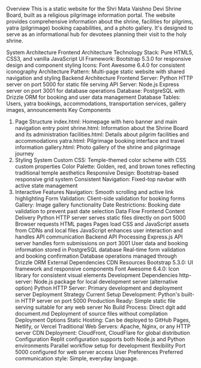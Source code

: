 Overview
This is a static website for the Shri Mata Vaishno Devi Shrine Board, built as a religious pilgrimage information portal. The website provides comprehensive information about the shrine, facilities for pilgrims, yatra (pilgrimage) booking capabilities, and a photo gallery. It's designed to serve as an informational hub for devotees planning their visit to the holy shrine.

System Architecture
Frontend Architecture
Technology Stack: Pure HTML5, CSS3, and vanilla JavaScript
UI Framework: Bootstrap 5.3.0 for responsive design and component styling
Icons: Font Awesome 6.4.0 for consistent iconography
Architecture Pattern: Multi-page static website with shared navigation and styling
Backend Architecture
Frontend Server: Python HTTP server on port 5000 for static file serving
API Server: Node.js Express server on port 3001 for database operations
Database: PostgreSQL with Drizzle ORM for booking and user data management
Database Tables: Users, yatra bookings, accommodations, transportation services, gallery images, announcements
Key Components

1. Page Structure
index.html: Homepage with hero banner and main navigation entry point
shrine.html: Information about the Shrine Board and its administration
facilities.html: Details about pilgrim facilities and accommodations
yatra.html: Pilgrimage booking interface and travel information
gallery.html: Photo gallery of the shrine and pilgrimage journey
2. Styling System
Custom CSS: Temple-themed color scheme with CSS custom properties
Color Palette: Golden, red, and brown tones reflecting traditional temple aesthetics
Responsive Design: Bootstrap-based responsive grid system
Consistent Navigation: Fixed-top navbar with active state management
3. Interactive Features
Navigation: Smooth scrolling and active link highlighting
Form Validation: Client-side validation for booking forms
Gallery: Image gallery functionality
Date Restrictions: Booking date validation to prevent past date selection
Data Flow
Frontend Content Delivery
Python HTTP server serves static files directly on port 5000
Browser requests HTML pages
Pages load CSS and JavaScript assets from CDNs and local files
JavaScript enhances user interaction and handles API communication
Backend API Processing
Express.js API server handles form submissions on port 3001
User data and booking information stored in PostgreSQL database
Real-time form validation and booking confirmation
Database operations managed through Drizzle ORM
External Dependencies
CDN Resources
Bootstrap 5.3.0: UI framework and responsive components
Font Awesome 6.4.0: Icon library for consistent visual elements
Development Dependencies
http-server: Node.js package for local development server (alternative option)
Python HTTP Server: Primary development and deployment server
Deployment Strategy
Current Setup
Development: Python's built-in HTTP server on port 5000
Production Ready: Simple static file serving suitable for any web server
No Build Process: Direct dgit add document.md
Deployment of source files without compilation
Deployment Options
Static Hosting: Can be deployed to GitHub Pages, Netlify, or Vercel
Traditional Web Servers: Apache, Nginx, or any HTTP server
CDN Deployment: CloudFront, CloudFlare for global distribution
Configuration
Replit configuration supports both Node.js and Python environments
Parallel workflow setup for development flexibility
Port 5000 configured for web server access
User Preferences
Preferred communication style: Simple, everyday language.
